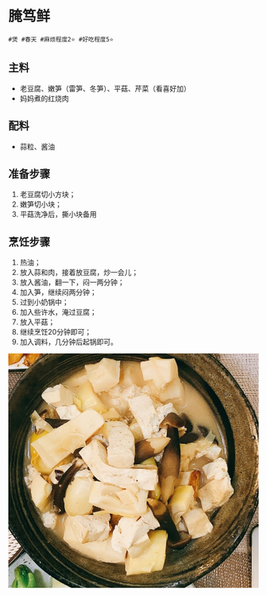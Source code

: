 # 腌笃鲜

```
#煲 #春天 #麻烦程度2⭐️ #好吃程度5⭐️
```

## 主料

- 老豆腐、嫩笋（雷笋、冬笋）、平菇、芹菜（看喜好加）
- 妈妈煮的红烧肉

## 配料

- 蒜粒、酱油

## 准备步骤

1. 老豆腐切小方块；
2. 嫩笋切小块；
3. 平菇洗净后，撕小块备用

## 烹饪步骤

1. 热油；
2. 放入蒜和肉，接着放豆腐，炒一会儿；
3. 放入酱油，翻一下，闷一两分钟；
4. 加入笋，继续闷两分钟；
5. 过到小奶锅中；
6. 加入些许水，淹过豆腐；
7. 放入平菇；
8. 继续烹饪20分钟即可；
9. 加入调料，几分钟后起锅即可。

![](../_images/yanduxian.jpg ':loading=lazy')
